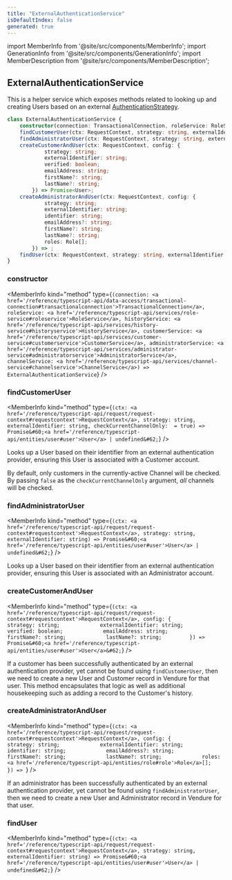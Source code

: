 ```yaml
---
title: "ExternalAuthenticationService"
isDefaultIndex: false
generated: true
---
```

<!-- This file was generated from the Vendure source. Do not modify. Instead, re-run the "docs:build" script -->
import MemberInfo from '@site/src/components/MemberInfo';
import GenerationInfo from '@site/src/components/GenerationInfo';
import MemberDescription from '@site/src/components/MemberDescription';


## ExternalAuthenticationService

<GenerationInfo sourceFile="packages/core/src/service/helpers/external-authentication/external-authentication.service.ts" sourceLine="24" packageName="@vendure/core" />

This is a helper service which exposes methods related to looking up and creating Users based on an
external <a href='/reference/typescript-api/auth/authentication-strategy#authenticationstrategy'>AuthenticationStrategy</a>.

```ts title="Signature"
class ExternalAuthenticationService {
    constructor(connection: TransactionalConnection, roleService: RoleService, historyService: HistoryService, customerService: CustomerService, administratorService: AdministratorService, channelService: ChannelService)
    findCustomerUser(ctx: RequestContext, strategy: string, externalIdentifier: string, checkCurrentChannelOnly:  = true) => Promise<User | undefined>;
    findAdministratorUser(ctx: RequestContext, strategy: string, externalIdentifier: string) => Promise<User | undefined>;
    createCustomerAndUser(ctx: RequestContext, config: {
            strategy: string;
            externalIdentifier: string;
            verified: boolean;
            emailAddress: string;
            firstName?: string;
            lastName?: string;
        }) => Promise<User>;
    createAdministratorAndUser(ctx: RequestContext, config: {
            strategy: string;
            externalIdentifier: string;
            identifier: string;
            emailAddress?: string;
            firstName?: string;
            lastName?: string;
            roles: Role[];
        }) => ;
    findUser(ctx: RequestContext, strategy: string, externalIdentifier: string) => Promise<User | undefined>;
}
```

<div className="members-wrapper">

### constructor

<MemberInfo kind="method" type={`(connection: <a href='/reference/typescript-api/data-access/transactional-connection#transactionalconnection'>TransactionalConnection</a>, roleService: <a href='/reference/typescript-api/services/role-service#roleservice'>RoleService</a>, historyService: <a href='/reference/typescript-api/services/history-service#historyservice'>HistoryService</a>, customerService: <a href='/reference/typescript-api/services/customer-service#customerservice'>CustomerService</a>, administratorService: <a href='/reference/typescript-api/services/administrator-service#administratorservice'>AdministratorService</a>, channelService: <a href='/reference/typescript-api/services/channel-service#channelservice'>ChannelService</a>) => ExternalAuthenticationService`}   />


### findCustomerUser

<MemberInfo kind="method" type={`(ctx: <a href='/reference/typescript-api/request/request-context#requestcontext'>RequestContext</a>, strategy: string, externalIdentifier: string, checkCurrentChannelOnly:  = true) => Promise&#60;<a href='/reference/typescript-api/entities/user#user'>User</a> | undefined&#62;`}   />

Looks up a User based on their identifier from an external authentication
provider, ensuring this User is associated with a Customer account.

By default, only customers in the currently-active Channel will be checked.
By passing `false` as the `checkCurrentChannelOnly` argument, _all_ channels
will be checked.
### findAdministratorUser

<MemberInfo kind="method" type={`(ctx: <a href='/reference/typescript-api/request/request-context#requestcontext'>RequestContext</a>, strategy: string, externalIdentifier: string) => Promise&#60;<a href='/reference/typescript-api/entities/user#user'>User</a> | undefined&#62;`}   />

Looks up a User based on their identifier from an external authentication
provider, ensuring this User is associated with an Administrator account.
### createCustomerAndUser

<MemberInfo kind="method" type={`(ctx: <a href='/reference/typescript-api/request/request-context#requestcontext'>RequestContext</a>, config: {             strategy: string;             externalIdentifier: string;             verified: boolean;             emailAddress: string;             firstName?: string;             lastName?: string;         }) => Promise&#60;<a href='/reference/typescript-api/entities/user#user'>User</a>&#62;`}   />

If a customer has been successfully authenticated by an external authentication provider, yet cannot
be found using `findCustomerUser`, then we need to create a new User and
Customer record in Vendure for that user. This method encapsulates that logic as well as additional
housekeeping such as adding a record to the Customer's history.
### createAdministratorAndUser

<MemberInfo kind="method" type={`(ctx: <a href='/reference/typescript-api/request/request-context#requestcontext'>RequestContext</a>, config: {             strategy: string;             externalIdentifier: string;             identifier: string;             emailAddress?: string;             firstName?: string;             lastName?: string;             roles: <a href='/reference/typescript-api/entities/role#role'>Role</a>[];         }) => `}   />

If an administrator has been successfully authenticated by an external authentication provider, yet cannot
be found using `findAdministratorUser`, then we need to create a new User and
Administrator record in Vendure for that user.
### findUser

<MemberInfo kind="method" type={`(ctx: <a href='/reference/typescript-api/request/request-context#requestcontext'>RequestContext</a>, strategy: string, externalIdentifier: string) => Promise&#60;<a href='/reference/typescript-api/entities/user#user'>User</a> | undefined&#62;`}   />




</div>
